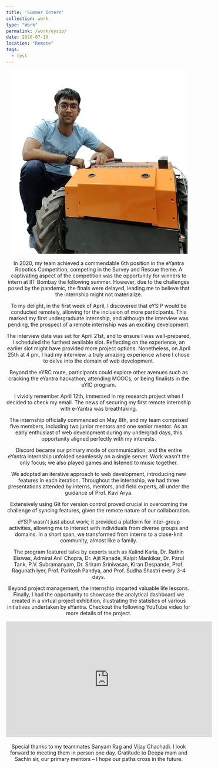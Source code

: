 ```yaml
---
title: 'Summer Intern'
collection: work
type: "Work"
permalink: /work/eysip/
date: 2020-07-10
location: "Remote"
tags:
  - test
---
```


<p style="text-align: center">
<img src="/images/work/botsync/me.png"></p>

<p style="text-align: center">In 2020, my team achieved a commendable 6th position in the eYantra Robotics Competition, competing in the Survey and Rescue theme. A captivating aspect of the competition was the opportunity for winners to intern at IIT Bombay the following summer. However, due to the challenges posed by the pandemic, the finals were delayed, leading me to believe that the internship might not materialize.</p>

<p style="text-align: center">To my delight, in the first week of April, I discovered that eYSIP would be conducted remotely, allowing for the inclusion of more participants. This marked my first undergraduate internship, and although the interview was pending, the prospect of a remote internship was an exciting development.</p>

<p style="text-align: center">The interview date was set for April 21st, and to ensure I was well-prepared, I scheduled the furthest available slot. Reflecting on the experience, an earlier slot might have provided more project options. Nonetheless, on April 25th at 4 pm, I had my interview, a truly amazing experience where I chose to delve into the domain of web development.</p>

<p style="text-align: center">Beyond the eYRC route, participants could explore other avenues such as cracking the eYantra hackathon, attending MOOCs, or being finalists in the eYIC program.</p>

<p style="text-align: center">I vividly remember April 12th, immersed in my research project when I decided to check my email. The news of securing my first remote internship with e-Yantra was breathtaking.</p>

<p style="text-align: center">The internship officially commenced on May 8th, and my team comprised five members, including two junior mentors and one senior mentor. As an early enthusiast of web development during my undergrad days, this opportunity aligned perfectly with my interests.</p>

<p style="text-align: center">Discord became our primary mode of communication, and the entire eYantra internship unfolded seamlessly on a single server. Work wasn't the only focus; we also played games and listened to music together.</p>

<p style="text-align: center">We adopted an iterative approach to web development, introducing new features in each iteration. Throughout the internship, we had three presentations attended by interns, mentors, and field experts, all under the guidance of Prof. Kavi Arya.</p>

<p style="text-align: center">Extensively using Git for version control proved crucial in overcoming the challenge of syncing features, given the remote nature of our collaboration.</p>

<p style="text-align: center">eYSIP wasn't just about work; it provided a platform for inter-group activities, allowing me to interact with individuals from diverse groups and domains. In a short span, we transformed from interns to a close-knit community, almost like a family.</p>

<p style="text-align: center">The program featured talks by experts such as Kalind Karia, Dr. Rathin Biswas, Admiral Anil Chopra, Dr. Ajit Ranade, Kalpit Mankikar, Dr. Parul Tank, P.V. Subramanyam, Dr. Sriram Srinivasan, Kiran Despande, Prof. Ragunath Iyer, Prof. Paritosh Pandya, and Prof. Sudha Shastri every 3-4 days.</p>

<p style="text-align: center">Beyond project management, the internship imparted valuable life lessons. Finally, I had the opportunity to showcase the analytical dashboard we created in a virtual project exhibition, illustrating the statistics of various initiatives undertaken by eYantra. Checkout the following YouTube video for more details of the project.</p>

<iframe width="560" height="315" src="https://www.youtube.com/embed/Mtk0mZQeOrg?si=MB2GV0HG7OcywUYN" title="YouTube video player" frameborder="0" allow="accelerometer; autoplay; clipboard-write; encrypted-media; gyroscope; picture-in-picture; web-share" allowfullscreen></iframe>

<p style="text-align: center">Special thanks to my teammates Sanyam Rag and Vijay Chachadi. I look forward to meeting them in person one day. Gratitude to Deepa mam and Sachin sir, our primary mentors – I hope our paths cross in the future.</p>


